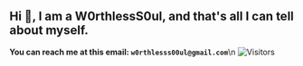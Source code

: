 ## Hi 👋, I am a W0rthlessS0ul, and that's all I can tell about myself.
**You can reach me at this email: `w0rthlesss00ul@gmail.com`**\n
 ![Visitors](https://api.visitorbadge.io/api/visitors?path=https%3A%2F%2Fgithub.com%2FW0rthlessS0ul&countColor=%232ccce4&style=flat-square)

